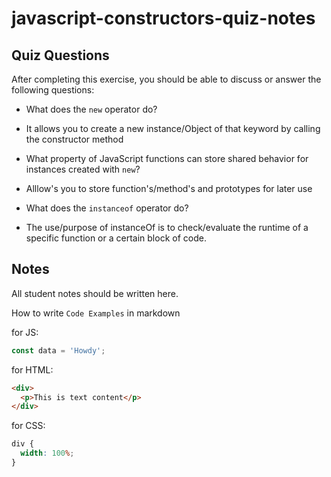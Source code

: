 # javascript-constructors-quiz-notes

## Quiz Questions

After completing this exercise, you should be able to discuss or answer the following questions:

- What does the `new` operator do?
- It allows you to create a new instance/Object of that keyword by calling the constructor method
- What property of JavaScript functions can store shared behavior for instances created with `new`?
- Alllow's you to store function's/method's and prototypes for later use

- What does the `instanceof` operator do?
- The use/purpose of instanceOf is to check/evaluate the runtime of a specific function or a certain block of code.

## Notes

All student notes should be written here.

How to write `Code Examples` in markdown

for JS:

```javascript
const data = 'Howdy';
```

for HTML:

```html
<div>
  <p>This is text content</p>
</div>
```

for CSS:

```css
div {
  width: 100%;
}
```
